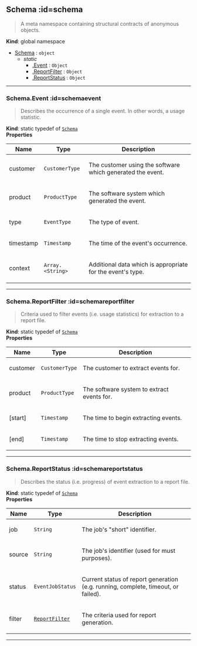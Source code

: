 ## Schema :id=schema
> <p>A meta namespace containing structural contracts of anonymous objects.</p>

**Kind**: global namespace  

* [Schema](#Schema) : <code>object</code>
    * _static_
        * [.Event](#SchemaEvent) : <code>Object</code>
        * [.ReportFilter](#SchemaReportFilter) : <code>Object</code>
        * [.ReportStatus](#SchemaReportStatus) : <code>Object</code>


* * *

### Schema.Event :id=schemaevent
> <p>Describes the occurrence of a single event. In other words, a usage statistic.</p>

**Kind**: static typedef of [<code>Schema</code>](#Schema)  
**Properties**

| Name | Type | Description |
| --- | --- | --- |
| customer | <code>CustomerType</code> | <p>The customer using the software which generated the event.</p> |
| product | <code>ProductType</code> | <p>The software system which generated the event.</p> |
| type | <code>EventType</code> | <p>The type of event.</p> |
| timestamp | <code>Timestamp</code> | <p>The time of the event's occurrence.</p> |
| context | <code>Array.&lt;String&gt;</code> | <p>Additional data which is appropriate for the event's type.</p> |


* * *

### Schema.ReportFilter :id=schemareportfilter
> <p>Criteria used to filter events (i.e. usage statistics) for extraction to a
> report file.</p>

**Kind**: static typedef of [<code>Schema</code>](#Schema)  
**Properties**

| Name | Type | Description |
| --- | --- | --- |
| customer | <code>CustomerType</code> | <p>The customer to extract events for.</p> |
| product | <code>ProductType</code> | <p>The software system to extract events for.</p> |
| [start] | <code>Timestamp</code> | <p>The time to begin extracting events.</p> |
| [end] | <code>Timestamp</code> | <p>The time to stop extracting events.</p> |


* * *

### Schema.ReportStatus :id=schemareportstatus
> <p>Describes the status (i.e. progress) of event extraction to a report file.</p>

**Kind**: static typedef of [<code>Schema</code>](#Schema)  
**Properties**

| Name | Type | Description |
| --- | --- | --- |
| job | <code>String</code> | <p>The job's &quot;short&quot; identifier.</p> |
| source | <code>String</code> | <p>The job's identifier (used for must purposes).</p> |
| status | <code>EventJobStatus</code> | <p>Current status of report generation (e.g. running, complete, timeout, or failed).</p> |
| filter | [<code>ReportFilter</code>](#SchemaReportFilter) | <p>The criteria used for report generation.</p> |


* * *

